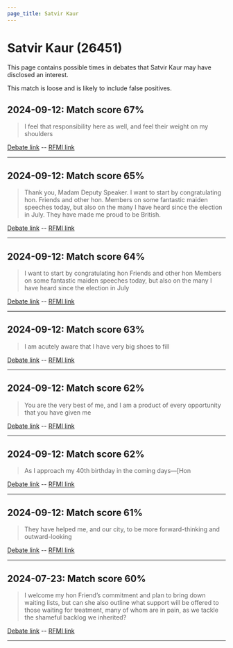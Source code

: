 ```yaml
---
page_title: Satvir Kaur
---
```


# Satvir Kaur  (26451)

This page contains possible times in debates that Satvir Kaur may have disclosed an interest.

This match is loose and is likely to include false positives. 



## 2024-09-12: Match score 67%

>I feel that responsibility here as well, and feel their weight on my shoulders

[Debate link](https://www.theyworkforyou.com/debates/?id=2024-09-12b.1023.1)  --  [RFMI link](https://www.theyworkforyou.com/mp/26451/register)


---



## 2024-09-12: Match score 65%

>Thank you, Madam Deputy Speaker. I want to start by congratulating hon. Friends and other hon. Members on some fantastic  maiden speeches today, but also on the many I have heard since the election in July. They have made me proud to be British.

[Debate link](https://www.theyworkforyou.com/debates/?id=2024-09-12b.1023.1)  --  [RFMI link](https://www.theyworkforyou.com/mp/26451/register)


---



## 2024-09-12: Match score 64%

>I want to start by congratulating hon Friends and other hon Members on some fantastic  maiden speeches today, but also on the many I have heard since the election in July

[Debate link](https://www.theyworkforyou.com/debates/?id=2024-09-12b.1023.1)  --  [RFMI link](https://www.theyworkforyou.com/mp/26451/register)


---



## 2024-09-12: Match score 63%

>I am acutely aware that I have very big shoes to fill

[Debate link](https://www.theyworkforyou.com/debates/?id=2024-09-12b.1023.1)  --  [RFMI link](https://www.theyworkforyou.com/mp/26451/register)


---



## 2024-09-12: Match score 62%

>You are the very best of me, and I am a product of every opportunity that you have given me

[Debate link](https://www.theyworkforyou.com/debates/?id=2024-09-12b.1023.1)  --  [RFMI link](https://www.theyworkforyou.com/mp/26451/register)


---



## 2024-09-12: Match score 62%

>As I approach my 40th birthday in the coming days—[Hon

[Debate link](https://www.theyworkforyou.com/debates/?id=2024-09-12b.1023.1)  --  [RFMI link](https://www.theyworkforyou.com/mp/26451/register)


---



## 2024-09-12: Match score 61%

>They have helped me, and our city, to be more forward-thinking and outward-looking

[Debate link](https://www.theyworkforyou.com/debates/?id=2024-09-12b.1023.1)  --  [RFMI link](https://www.theyworkforyou.com/mp/26451/register)


---



## 2024-07-23: Match score 60%

>I welcome my hon Friend’s commitment and plan to bring down waiting lists, but can she also outline what support will be offered to those waiting for treatment, many of whom are in pain, as we tackle the shameful backlog we inherited?

[Debate link](https://www.theyworkforyou.com/debates/?id=2024-07-23d.522.4)  --  [RFMI link](https://www.theyworkforyou.com/mp/26451/register)


---

